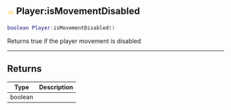 ## ![shared](.gitbook/assets/shared.png) Player:isMovementDisabled


```lua
boolean Player:isMovementDisabled()
```

Returns true if the player movement is disabled



------
## Returns

| Type | Description |
| ---- | ----------: |
| boolean |  |

